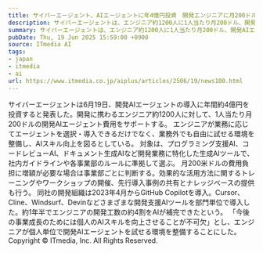 ```yaml
---
title: サイバーエージェント、AIエージェントに年4億円投資　開発エンジニアに月200ドル支援　業務外でも試せる
description: サイバーエージェントは、エンジニア約1200人に1人当たり月200ドル、開発AIエージェント導入費用をサポートする。
summary: サイバーエージェントは、エンジニア約1200人に1人当たり月200ドル、開発AIエージェント導入費用をサポートする。
pubDate: Thu, 19 Jun 2025 15:59:00 +0900
source: ITmedia AI
tags:
- japan
- itmedia
- ai
url: https://www.itmedia.co.jp/aiplus/articles/2506/19/news100.html
---
```


サイバーエージェントは6月19日、開発AIエージェントの導入に年間約4億円を投資すると発表した。開発に携わるエンジニア約1200人に対して、1人当たり月200ドルの開発AIエージェント費用をサポートする。
エンジニアが業務に応じてエージェントを選択・導入できるだけでなく、業務外でも自由に試せる環境を整備し、AIスキル向上を図るとしている。
対象は、プログラミング支援AI、コードレビューAI、ドキュメント生成AIなど開発業務に特化した生成AIツールで、社内ガイドラインや各事業部のルールに準拠して選ぶ。
月200米ドルの費用負担に増額が必要な場合は事業部ごとに判断する。効果的な活用方法に関するトレーニングやワークショップの開催、先行導入事例の共有とナレッジベースの提供も行う。
同社の開発組織は2023年4月からGitHub Copilotを導入。Cursor、Cline、Windsurf、Devinなどさまざまな開発支援AIツールを部門単位で導入した。約1年半でエンジニアの開発工数の約4割をAIが補完できたという。
「今後の事業成長のためには個人のAIスキルを向上させることが不可欠」とし、エンジニアが個人単位で開発AIエージェントを試せる環境を整備することにした。
Copyright © ITmedia, Inc. All Rights Reserved.